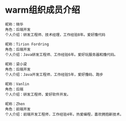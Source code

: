 # warm组织成员介绍

```
昵称：晓华  
角色：后端开发  
个人介绍：研发工程师、技术经理，工作经验8年。爱好撸代码
```

```
昵称：Tirion Fordring  
角色：后端开发 
个人介绍：Java研发工程师、工作经验6年。爱好玩服务器和撸代码。  
```

```
昵称：梁小梁
角色：后端开发
个人介绍：Java开发工程师，工作经验5年，爱好撸码、跑步
```

```
昵称：Vanlin
角色：后端
个人介绍：研发工程师，爱好软件开发。
```

```
昵称：Zhen
角色：前端开发  
个人介绍：前端开发工程师，工作经验4年。热爱编程，喜欢拥抱新技术。  
```